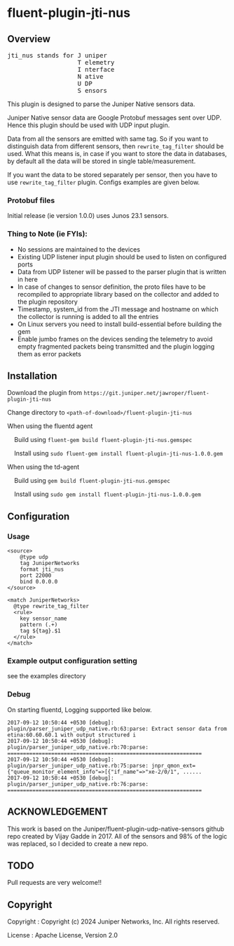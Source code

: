# fluent-plugin-jti-nus

## Overview


<pre>
jti_nus stands for J uniper   
                   T elemetry
                   I nterface
                   N ative
                   U DP
                   S ensors
</pre>


This plugin is designed to parse the Juniper Native sensors data.

Juniper Native sensor data are Google Protobuf messages sent over UDP. Hence this plugin should be used with UDP input plugin.

Data from all the sensors are emitted with same tag. So if you want to distinguish data from different sensors, then `rewrite_tag_filter` should be used.
What this means is, in case if you want to store the data in databases, by default all the data will be stored in single table/measurement.


If you want the data to be stored separately per sensor, then you have to use `rewrite_tag_filter` plugin. Configs examples are given below.


### Protobuf files

  Initial release (ie version 1.0.0) uses Junos 23.1 sensors.


### Thing to Note (ie FYIs):

* No sessions are maintained to the devices
* Existing UDP listener input plugin should be used to listen on configured ports
* Data from UDP listener will be passed to the parser plugin that is written in here
* In case of changes to sensor definition, the proto files have to be recompiled to appropriate library based on the collector and added to the plugin repository
* Timestamp, system_id from the JTI message and hostname on which the collector is running is added to all the entries
* On Linux servers you need to install build-essential before building the gem
* Enable jumbo frames on the devices sending the telemetry to avoid empty fragmented packets being transmitted and the plugin logging them as error packets


## Installation

Download the plugin from `https://git.juniper.net/jawroper/fluent-plugin-jti-nus`

Change directory to `<path-of-download>/fluent-plugin-jti-nus`


When using the fluentd agent

&nbsp;&nbsp;&nbsp;&nbsp;Build using `fluent-gem build fluent-plugin-jti-nus.gemspec`

&nbsp;&nbsp;&nbsp;&nbsp;Install using `sudo fluent-gem install fluent-plugin-jti-nus-1.0.0.gem`


When using the td-agent

&nbsp;&nbsp;&nbsp;&nbsp;Build using `gem build fluent-plugin-jti-nus.gemspec`

&nbsp;&nbsp;&nbsp;&nbsp;Install using `sudo gem install fluent-plugin-jti-nus-1.0.0.gem`


## Configuration

### Usage


```
<source>
    @type udp
    tag JuniperNetworks
    format jti_nus
    port 22000
    bind 0.0.0.0
</source>

<match JuniperNetworks>
  @type rewrite_tag_filter
  <rule>
    key sensor_name
    pattern (.+)
    tag ${tag}.$1
  </rule>
</match>
```

### Example output configuration setting

see the examples directory

### Debug

On starting fluentd, Logging supported like below.

```
2017-09-12 10:50:44 +0530 [debug]: plugin/parser_juniper_udp_native.rb:63:parse: Extract sensor data from etina:60.60.60.1 with output structured i
2017-09-12 10:50:44 +0530 [debug]: plugin/parser_juniper_udp_native.rb:70:parse: ==============================================================
2017-09-12 10:50:44 +0530 [debug]: plugin/parser_juniper_udp_native.rb:75:parse: jnpr_qmon_ext={"queue_monitor_element_info"=>[{"if_name"=>"xe-2/0/1", ......
2017-09-12 10:50:44 +0530 [debug]: plugin/parser_juniper_udp_native.rb:76:parse: ==============================================================

```

## ACKNOWLEDGEMENT

This work is based on the Juniper/fluent-plugin-udp-native-sensors github repo
created by Vijay Gadde in 2017. All of the sensors and 98% of the logic was replaced, so I decided to create a new repo.

## TODO

Pull requests are very welcome!!

## Copyright

Copyright :  Copyright (c) 2024 Juniper Networks, Inc. All rights reserved.

License   :  Apache License, Version 2.0
